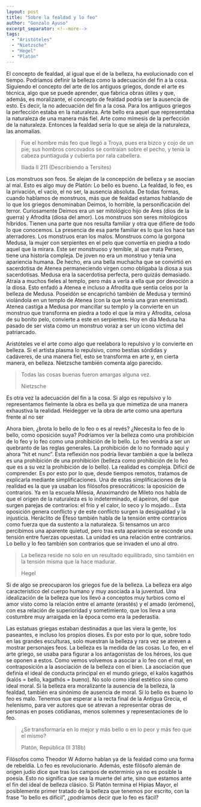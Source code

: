 ```yaml
---
layout: post
title: "Sobre la fealdad y lo feo"
author: "Gonzalo Ayuso"
excerpt_separator: <!--more-->
tags: 
  - "Aristóteles"
  - "Nietzsche"
  - "Hegel"
  - "Platón"
---
```

El concepto de fealdad, al igual que el de la belleza, ha evolucionado con el tiempo. Podríamos definir la belleza como la adecuación del fin a la cosa. Siguiendo el concepto del arte de los antiguos griegos, donde el arte es técnica, algo que se puede aprender, que fabrica obras útiles y que, además, es moralizante, el concepto de fealdad podría ser la ausencia de esto. Es decir, la no adecuación del fin a la cosa. Para los antiguos griegos la perfección estaba en la naturaleza. Arte bello era aquel que representaba la naturaleza de una manera más fiel. Arte como mímesis de la perfección de la naturaleza. Entonces la fealdad sería lo que se aleja de la naturaleza, las anomalías.
<!--more-->
> Fue el hombre más feo que llegó a Troya, pues era bizco y cojo de un pie; sus hombros corcovados se contraían sobre el pecho, y tenía la cabeza puntiaguda y cubierta por rala cabellera.
>
> Ilíada II 211 (Describiendo a Tersites)

Los monstruos son feos. Se alejan de la concepción de belleza y se asocian al mal. Esto es algo muy de Platón: Lo bello es bueno. La fealdad, lo feo, es la privación, el vacío, el no ser, la ausencia absoluta. De todas formas, cuando hablamos de monstruos, más que de fealdad estamos hablando de lo que los griegos denominaban Deimos, lo horrible, la personificación del terror. Curiosamente Deimos era un ser mitológico hijo de Ares (dios de la guerra) y Afrodita (diosa del amor). Los monstruos son seres mitológicos híbridos. Tienen una parte que nos resulta familiar y otra que difiere de todo lo que conocemos. La presencia de esa parte familiar es lo que los hace tan aterradores. Los monstruos eran los malos. Monstruos como la gorgona Medusa, la mujer con serpientes en el pelo que convertía en piedra a todo aquel que la mirara. Este ser monstruoso y temible, al que mata Perseo, tiene una historia compleja. De joven no era un monstruo y tenía una apariencia humana. De hecho, era una bella muchacha que se convirtió en sacerdotisa de Atenea permaneciendo virgen como obligaba la diosa a sus sacerdotisas. Medusa era la sacerdotisa perfecta, pero quizás demasiado. Atraía a muchos fieles al templo, pero más a verla a ella que por devoción a la diosa. Esto enfadó a Atenea e incluso a Afrodita que sentía celos por la belleza de Medusa. Poseidón se encaprichó también de Medusa y terminó violándola en un templo de Atenea (con la que tenía una gran enemistad). Atenea castiga a Medusa por mancillar su templo y la convierte en un monstruo que transforma en piedra a todo el que la mira y Afrodita, celosa de su bonito pelo, convierte a este en serpientes. Hoy en día Medusa ha pasado de ser vista como un monstruo voraz a ser un icono víctima del patriarcado.

Aristóteles ve el arte como algo que reelabora lo repulsivo y lo convierte en belleza. Si el artista plasma lo repulsivo, como bestias sórdidas y cadáveres, de una manera fiel, esto se transforma en arte y, en cierta manera, en belleza. Nietzsche también comenta algo parecido.

> Todas las cosas buenas fueron amargas alguna vez.
>
> Nietzsche 

Es otra vez la adecuación del fin a la cosa. Si algo es repulsivo y lo representamos fielmente la obra es bella ya que mimetiza de una manera exhaustiva la realidad. Heidegger ve la obra de arte como una apertura frente al no ser

Ahora bien, ¿brota lo bello de lo feo o es al revés? ¿Necesita lo feo de lo bello, como oposición suya? Podríamos ver la belleza como una prohibición de lo feo y lo feo como una prohibición de lo bello. Lo feo vendría a ser un quebranto de las reglas generales. La prohibición de lo no formado aquí y ahora “hit et nunc”. Esta reflexión nos podría llevar también a que la belleza es una prohibición de una prohibición (belleza como prohibición de lo feo que es a su vez la prohibición de lo bello). La realidad es compleja. Difícil de comprender. Es por esto por lo que, desde tiempos remotos, tratamos de explicarla mediante simplificaciones. Una de estas simplificaciones de la realidad es la que ya usaban los filósofos presocráticos: la oposición de contrarios. Ya en la escuela Milesia, Anaximandro de Mileto nos habla de que el origen de la naturaleza es lo indeterminado, el ápeiron, del que surgen parejas de contrarios: el frío y el calor, lo seco y lo mojado… Esta oposición genera conflicto y de este conflicto surgen la desigualdad y la injusticia. Heráclito de Éfeso también habla de la tensión entre contrarios como fuerza que da sustento a la naturaleza. Si tensamos un arco percibimos una aparente quietud, pero tras esta apariencia se esconde una tensión entre fuerzas opuestas. La unidad es una relación entre contrarios. Lo bello y lo feo también son contrarios que se invaden el uno al otro.

> La belleza reside no solo en un resultado equilibrado, sino también en la tensión misma que la hace madurar.
> 
> Hegel

Si de algo se preocuparon los griegos fue de la belleza. La belleza era algo característico del cuerpo humano y muy asociada a la juventud. Una idealización de la belleza que los llevó a conceptos muy turbios como el amor visto como la relación entre el amante (erastés) y el amado (erómeno), con esa relación de superioridad y sometimiento, que los lleva a una costumbre muy arraigada en la época como era la pederastia.

Las estatuas griegas estaban destinadas a que las viera la gente, los paseantes, e incluso los propios dioses. Es por esto por lo que, sobre todo en las grandes esculturas, solo muestran la belleza y rara vez se atreven a mostrar personajes feos. La belleza es la medida de las cosas. Lo feo, en el arte griego, se usaba para figurar a los antagonistas de los héroes, los que se oponen a estos. Como vemos volvemos a asociar a lo feo con el mal, en contraposición a la asociación de la belleza con el bien. La asociación que definía el ideal de conducta principal en el mundo griego, el kalòs kagathós (kalós = bello, kagathós = bueno). No solo como ideal estético sino como ideal moral. Si la belleza era moralizante la ausencia de la belleza, la fealdad, también era sinónimo de ausencia de moral. Si lo bello es bueno lo feo es malo. Tenemos que esperar a la recta final de la Antigua Grecia, el helenismo, para ver autores que se atrevan a representar obras de personas en poses cotidianas, menos solemnes y representaciones de lo feo.

> ¿Se transformaría en lo mejor y más bello o en lo peor y más feo que el mismo?
>
> Platón, República (II 318b)

Filósofos como Theodor W Adorno hablan ya de la fealdad como una forma de rebeldía. Lo feo es revolucionario. Además, este filósofo alemán de origen judío dice que tras los campos de exterminio ya no es posible la poesía. Esto no significa que sea la muerte del arte, sino que estamos ante el fin del ideal de belleza clásico. Si Platón termina el Hipias Mayor, el posiblemente primer tratado de la belleza que tenemos por escrito, con la frase “lo bello es difícil”, ¿podríamos decir que lo feo es fácil?